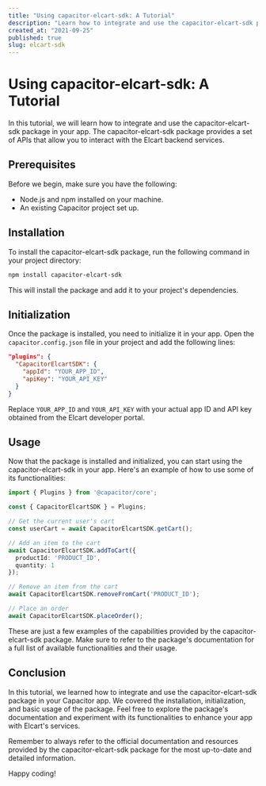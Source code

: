 ```yaml
---
title: "Using capacitor-elcart-sdk: A Tutorial"
description: "Learn how to integrate and use the capacitor-elcart-sdk package in your app."
created_at: "2021-09-25"
published: true
slug: elcart-sdk
---
```


# Using capacitor-elcart-sdk: A Tutorial

In this tutorial, we will learn how to integrate and use the capacitor-elcart-sdk package in your app. The capacitor-elcart-sdk package provides a set of APIs that allow you to interact with the Elcart backend services.

## Prerequisites

Before we begin, make sure you have the following:

- Node.js and npm installed on your machine.
- An existing Capacitor project set up.

## Installation

To install the capacitor-elcart-sdk package, run the following command in your project directory:

```bash
npm install capacitor-elcart-sdk
```

This will install the package and add it to your project's dependencies.

## Initialization

Once the package is installed, you need to initialize it in your app. Open the `capacitor.config.json` file in your project and add the following lines:

```json
"plugins": {
  "CapacitorElcartSDK": {
    "appId": "YOUR_APP_ID",
    "apiKey": "YOUR_API_KEY"
  }
}
```

Replace `YOUR_APP_ID` and `YOUR_API_KEY` with your actual app ID and API key obtained from the Elcart developer portal.

## Usage

Now that the package is installed and initialized, you can start using the capacitor-elcart-sdk in your app. Here's an example of how to use some of its functionalities:

```typescript
import { Plugins } from '@capacitor/core';

const { CapacitorElcartSDK } = Plugins;

// Get the current user's cart
const userCart = await CapacitorElcartSDK.getCart();

// Add an item to the cart
await CapacitorElcartSDK.addToCart({
  productId: 'PRODUCT_ID',
  quantity: 1
});

// Remove an item from the cart
await CapacitorElcartSDK.removeFromCart('PRODUCT_ID');

// Place an order
await CapacitorElcartSDK.placeOrder();
```

These are just a few examples of the capabilities provided by the capacitor-elcart-sdk package. Make sure to refer to the package's documentation for a full list of available functionalities and their usage.

## Conclusion

In this tutorial, we learned how to integrate and use the capacitor-elcart-sdk package in your Capacitor app. We covered the installation, initialization, and basic usage of the package. Feel free to explore the package's documentation and experiment with its functionalities to enhance your app with Elcart's services.

Remember to always refer to the official documentation and resources provided by the capacitor-elcart-sdk package for the most up-to-date and detailed information.

Happy coding!